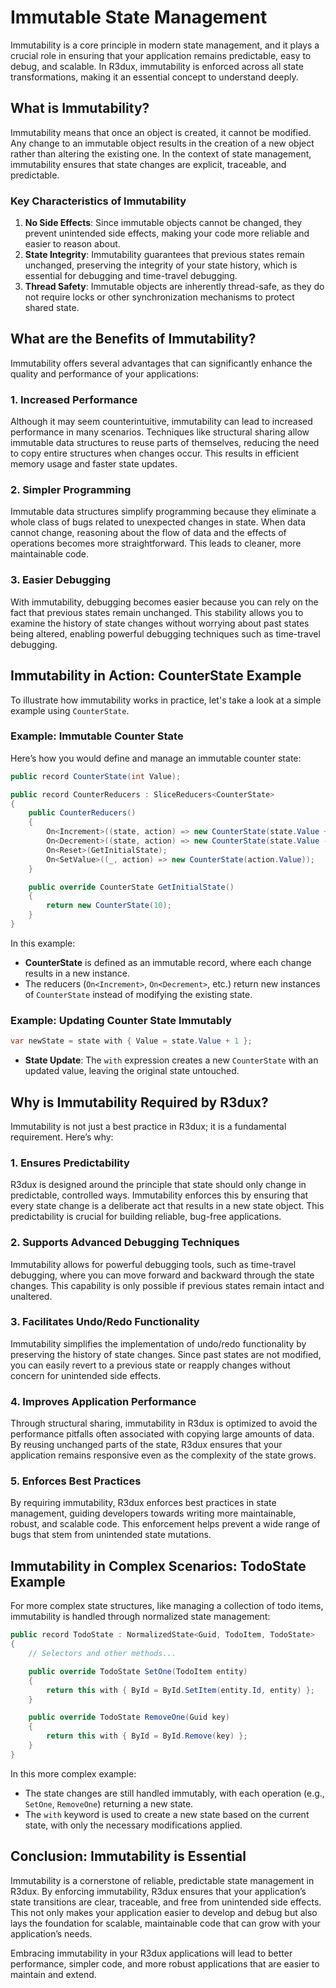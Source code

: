 # Immutable State Management

Immutability is a core principle in modern state management, and it plays a crucial role in ensuring that your application remains predictable, easy to debug, and scalable. In R3dux, immutability is enforced across all state transformations, making it an essential concept to understand deeply.

## What is Immutability?

Immutability means that once an object is created, it cannot be modified. Any change to an immutable object results in the creation of a new object rather than altering the existing one. In the context of state management, immutability ensures that state changes are explicit, traceable, and predictable.

### Key Characteristics of Immutability

1. **No Side Effects**: Since immutable objects cannot be changed, they prevent unintended side effects, making your code more reliable and easier to reason about.
2. **State Integrity**: Immutability guarantees that previous states remain unchanged, preserving the integrity of your state history, which is essential for debugging and time-travel debugging.
3. **Thread Safety**: Immutable objects are inherently thread-safe, as they do not require locks or other synchronization mechanisms to protect shared state.

## What are the Benefits of Immutability?

Immutability offers several advantages that can significantly enhance the quality and performance of your applications:

### 1. **Increased Performance**

Although it may seem counterintuitive, immutability can lead to increased performance in many scenarios. Techniques like structural sharing allow immutable data structures to reuse parts of themselves, reducing the need to copy entire structures when changes occur. This results in efficient memory usage and faster state updates.

### 2. **Simpler Programming**

Immutable data structures simplify programming because they eliminate a whole class of bugs related to unexpected changes in state. When data cannot change, reasoning about the flow of data and the effects of operations becomes more straightforward. This leads to cleaner, more maintainable code.

### 3. **Easier Debugging**

With immutability, debugging becomes easier because you can rely on the fact that previous states remain unchanged. This stability allows you to examine the history of state changes without worrying about past states being altered, enabling powerful debugging techniques such as time-travel debugging.

## Immutability in Action: CounterState Example

To illustrate how immutability works in practice, let's take a look at a simple example using `CounterState`.

### Example: Immutable Counter State

Here’s how you would define and manage an immutable counter state:

```csharp
public record CounterState(int Value);

public record CounterReducers : SliceReducers<CounterState>
{
    public CounterReducers()
    {
        On<Increment>((state, action) => new CounterState(state.Value + action.Amount));
        On<Decrement>((state, action) => new CounterState(state.Value - action.Amount));
        On<Reset>(GetInitialState);
        On<SetValue>((_, action) => new CounterState(action.Value));
    }

    public override CounterState GetInitialState()
    {
        return new CounterState(10);
    }
}
```

In this example:
- **CounterState** is defined as an immutable record, where each change results in a new instance.
- The reducers (`On<Increment>`, `On<Decrement>`, etc.) return new instances of `CounterState` instead of modifying the existing state.

### Example: Updating Counter State Immutably

```csharp
var newState = state with { Value = state.Value + 1 };
```

- **State Update**: The `with` expression creates a new `CounterState` with an updated value, leaving the original state untouched.

## Why is Immutability Required by R3dux?

Immutability is not just a best practice in R3dux; it is a fundamental requirement. Here’s why:

### 1. **Ensures Predictability**

R3dux is designed around the principle that state should only change in predictable, controlled ways. Immutability enforces this by ensuring that every state change is a deliberate act that results in a new state object. This predictability is crucial for building reliable, bug-free applications.

### 2. **Supports Advanced Debugging Techniques**

Immutability allows for powerful debugging tools, such as time-travel debugging, where you can move forward and backward through the state changes. This capability is only possible if previous states remain intact and unaltered.

### 3. **Facilitates Undo/Redo Functionality**

Immutability simplifies the implementation of undo/redo functionality by preserving the history of state changes. Since past states are not modified, you can easily revert to a previous state or reapply changes without concern for unintended side effects.

### 4. **Improves Application Performance**

Through structural sharing, immutability in R3dux is optimized to avoid the performance pitfalls often associated with copying large amounts of data. By reusing unchanged parts of the state, R3dux ensures that your application remains responsive even as the complexity of the state grows.

### 5. **Enforces Best Practices**

By requiring immutability, R3dux enforces best practices in state management, guiding developers towards writing more maintainable, robust, and scalable code. This enforcement helps prevent a wide range of bugs that stem from unintended state mutations.

## Immutability in Complex Scenarios: TodoState Example

For more complex state structures, like managing a collection of todo items, immutability is handled through normalized state management:

```csharp
public record TodoState : NormalizedState<Guid, TodoItem, TodoState>
{
    // Selectors and other methods...

    public override TodoState SetOne(TodoItem entity)
    {
        return this with { ById = ById.SetItem(entity.Id, entity) };
    }

    public override TodoState RemoveOne(Guid key)
    {
        return this with { ById = ById.Remove(key) };
    }
}
```

In this more complex example:
- The state changes are still handled immutably, with each operation (e.g., `SetOne`, `RemoveOne`) returning a new state.
- The `with` keyword is used to create a new state based on the current state, with only the necessary modifications applied.

## Conclusion: Immutability is Essential

Immutability is a cornerstone of reliable, predictable state management in R3dux. By enforcing immutability, R3dux ensures that your application’s state transitions are clear, traceable, and free from unintended side effects. This not only makes your application easier to develop and debug but also lays the foundation for scalable, maintainable code that can grow with your application’s needs.

Embracing immutability in your R3dux applications will lead to better performance, simpler code, and more robust applications that are easier to maintain and extend.
